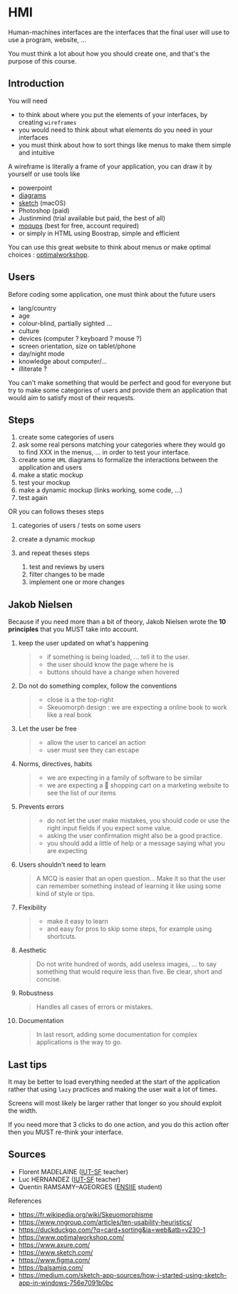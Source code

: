 # HMI

Human-machines interfaces are the interfaces
that the final user will use to use a program,
website, ...

You must think a lot about how you should create one,
and that's the purpose of this course.

## Introduction

You will need

* to think about where you put the elements
of your interfaces, by creating ``wireframes``
* you would need to think about what elements
do you need in your interfaces
* you must think about how to sort things like
menus to make them simple and intuitive
  
A wireframe is literally a frame of your application,
you can draw it by yourself or use tools like

* powerpoint
* [diagrams](https://app.diagrams.net/)
* [sketch](https://www.sketch.com/) (macOS)
* Photoshop (paid)
* Justinmind (trial available but paid, the best of all)
* [moqups](https://moqups.com/) (best for free, account required)
* or simply in HTML using Boostrap, simple and efficient

You can use this great website to think about menus
or make optimal choices : [optimalworkshop](https://www.optimalworkshop.com/).

## Users

Before coding some application, one must think about the
future users

* lang/country
* age
* colour-blind, partially sighted ...
* culture
* devices (computer ? keyboard ? mouse ?)
* screen orientation, size on tablet/phone
* day/night mode
* knowledge about computer/...
* illiterate ?

You can't make something that would be perfect and good for everyone
but try to make some categories of users and provide them
an application that would aim to satisfy most of their
requests.

## Steps

1. create some categories of users
2. ask some real persons matching your categories
where they would go to find XXX in the menus, ...
in order to test your interface.
3. create some ``UML`` diagrams to formalize
the interactions between the application and users
4. make a static mockup
5. test your mockup
6. make a dynamic mockup (links working, some code, ...)
7. test again

OR you can follows theses steps

1. categories of users / tests on some users
2. create a dynamic mockup
3. and repeat theses steps

    1. test and reviews by users
    2. filter changes to be made 
    3. implement one or more changes
    
## Jakob Nielsen

Because if you need more than a bit of theory,
Jakob Nielsen wrote the **10 principles** that
you MUST take into account.

1. keep the user updated on what's happening

   > * if something is being loaded, ... tell it to the user.
   > * the user should know the page where he is
   > * buttons should have a change when hovered

2. Do not do something complex, follow the conventions

   > * close is a the top-right
   > * Skeuomorph design : we are expecting a online book
   > to work like a real book

3. Let the user be free

   > * allow the user to cancel an action
   > * user must see they can escape

4. Norms, directives, habits

   > * we are expecting in a family of software
   > to be similar
   > * we are expecting a 🛒 shopping cart on a marketing
   > website to see the list of our items

5. Prevents errors

   > * do not let the user make mistakes, you should
   > code or use the right input fields if you expect
   > some value.
   > * asking the user confirmation might also
   > be a good practice.
   > * you should add a little of help or a message
   > saying what you are expecting

6. Users shouldn't need to learn

   > A MCQ is easier that an open question... Make it
   > so that the user can remember something instead
   > of learning it like using some kind of style
   > or tips.

7. Flexibility

   > * make it easy to learn
   > * and easy for pros to skip some steps, for example
   > using shortcuts.

8. Aesthetic

   > Do not write hundred of words, add useless images, ...
   > to say something that
   > would require less than five. Be clear, short and
   > concise.

9. Robustness

   > Handles all cases of errors or mistakes.

10. Documentation

    > In last resort, adding some documentation
    > for complex applications is the way to go.

## Last tips

It may be better to load everything needed at the start
of the application rather that using `lazy` practices
and making the user wait a lot of times.

Screens will most likely be larger rather that longer
so you should exploit the width.

If you need more that 3 clicks to do one action, and
you do this action ofter then you MUST re-think your
interface.

## Sources

* Florent MADELAINE ([IUT-SF](http://www.iut-fbleau.fr/) teacher)
* Luc HERNANDEZ ([IUT-SF](http://www.iut-fbleau.fr/) teacher)
* Quentin RAMSAMY–AGEORGES ([ENSIIE](https://www.ensiie.fr/) student)

References

* <https://fr.wikipedia.org/wiki/Skeuomorphisme>
* <https://www.nngroup.com/articles/ten-usability-heuristics/>
* <https://duckduckgo.com/?q=card+sorting&ia=web&atb=v230-1>
* <https://www.optimalworkshop.com/>
* <https://www.axure.com/>
* <https://www.sketch.com/>
* <https://www.figma.com/>
* <https://balsamiq.com/>
* <https://medium.com/sketch-app-sources/how-i-started-using-sketch-app-in-windows-756e7091b0bc>
